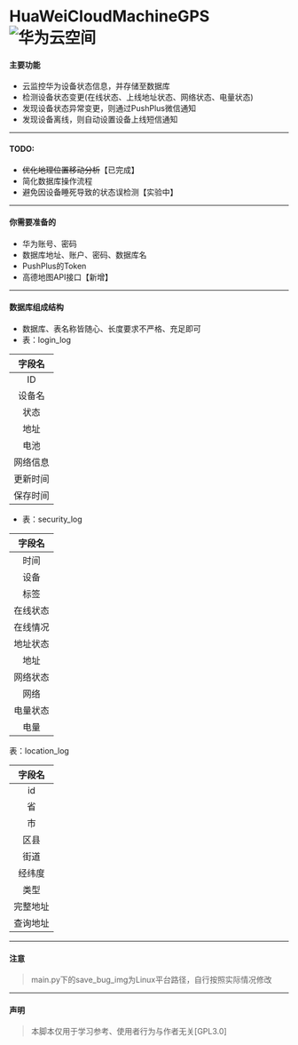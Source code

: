 # HuaWeiCloudMachineGPS![华为云空间](https://id1.cloud.huawei.com/CAS/static_rss/rss_84/CAS/vuebuild/img/cloundLoginLogo.png)

#### 主要功能

-   云监控华为设备状态信息，并存储至数据库
-   检测设备状态变更(在线状态、上线地址状态、网络状态、电量状态)
-   发现设备状态异常变更，则通过PushPlus微信通知
-   发现设备离线，则自动设置设备上线短信通知

---
#### TODO:
- ~~优化地理位置移动分析~~【已完成】
- 简化数据库操作流程
- 避免因设备睡死导致的状态误检测【实验中】

---
#### 你需要准备的

- 华为账号、密码
- 数据库地址、账户、密码、数据库名
- PushPlus的Token
- 高德地图API接口【新增】

---
#### 数据库组成结构

- 数据库、表名称皆随心、长度要求不严格、充足即可
- 表：login_log

| 字段名  |
|:----:|
|  ID  |
| 设备名  |
|  状态  |
|  地址  |
|  电池  |
| 网络信息 |
| 更新时间 |
| 保存时间 |
- 表：security_log

|  字段名  |
|:-----:|
|  时间   |
|  设备   |
|  标签   |
| 在线状态  |
| 在线情况  |
| 地址状态  |
|  地址   |
| 网络状态  |
|  网络   |
| 电量状态  |
|  电量   |

表：location_log

| 字段名  |
|:----:|
|  id  |
|  省   |
|  市   |
|  区县  |
|  街道  |
| 经纬度  |
|  类型  |
| 完整地址 |
| 查询地址 |
---
#### 注意

> main.py下的save_bug_img为Linux平台路径，自行按照实际情况修改

---
#### 声明

> 本脚本仅用于学习参考、使用者行为与作者无关[GPL3.0]